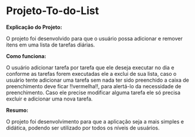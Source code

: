 #  Projeto-To-do-List

**Explicação do Projeto:**

O projeto foi desenvolvido para que o usuário possa adicionar e remover itens em uma lista de tarefas diárias.

**Como funciona:**

O usuário adicionar tarefa por tarefa que ele deseja executar no dia e conforme as tarefas forem executadas ele a exclui de sua lista, caso o usuário tente adicionar uma tarefa sem nada ter sido preenchido a caixa de preenchimento deve ficar !!vermelha!!, para alertá-lo da necessidade de preenchimento. Caso ele precise modificar alguma tarefa ele só precisa excluir e adicionar uma nova tarefa.

**Resumo:**

O projeto foi desenvolvimento para que a aplicação seja a mais simples e didática, podendo ser utilizado por todos os níveis de usuários.
